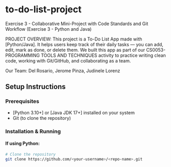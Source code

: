 # to-do-list-project
Exercise 3 - Collaborative Mini-Project with Code Standards and Git Workflow (Exercise 3 - Python and Java)

PROJECT OVERVIEW:
This project is a To-Do List App made with [Python/Java].
It helps users keep track of their daily tasks — you can add, edit, mark as done, or delete them.
We built this app as part of our CS0053-PROGRAMMING TOOLS AND TECHNIQUES activity to practice writing clean code, working with Git/GitHub, and collaborating as a team.

Our Team:
Del Rosario, Jerome 
Pinza, Judinele Lorenz  

##  Setup Instructions

### Prerequisites
- [Python 3.10+] or [Java JDK 17+] installed on your system  
- Git (to clone the repository)

### Installation & Running
#### If using **Python**:
```bash
# Clone the repository
git clone https://github.com/<your-username>/<repo-name>.git


